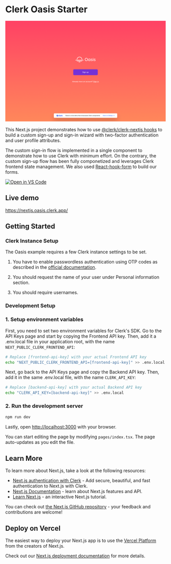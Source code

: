 # Clerk Oasis Starter

![Preview](../../docs/oasis.png)

This Next.js project demonstrates how to use [@clerk/clerk-nextjs hooks](https://clerk.dev/docs/quickstarts/get-started-with-nextjs?utm_source=github&utm_medium=starters&utm_campaign=oasis) to build a custom sign-up and sign-in wizard with two-factor authentication and user profile attributes.

The custom sign-in flow is implemented in a single component to demonstrate how to use Clerk with minimum effort. On the contrary, the custom sign-up flow has been fully componetized and leverages Clerk frontend state management. We also used [React-hook-form](https://react-hook-form.com) to build our forms.

[![Open in VS Code](https://open.vscode.dev/badges/open-in-vscode.svg)](https://open.vscode.dev/clerkinc/clerk-nextjs-examples)

## Live demo

https://nextjs.oasis.clerk.app/

## Getting Started

### Clerk Instance Setup

The Oasis example requires a few Clerk instance settings to be set.

1. You have to enable passwordless authentication using OTP codes as described in the [official documentation](https://clerk.dev/docs/authentication/custom-flows/email-sms-otp).

2. You should request the name of your user under Personal information section.

3. You should require usernames.

### Development Setup

### 1. Setup environment variables

First, you need to set two environment variables for Clerk's SDK. Go to the API Keys page and start by copying the Frontend API key. Then, add it a .env.local file in your application root, with the name `NEXT_PUBLIC_CLERK_FRONTEND_API`:

```bash
# Replace [frontend-api-key] with your actual Frontend API key
echo "NEXT_PUBLIC_CLERK_FRONTEND_API=[frontend-api-key]" >> .env.local
```

Next, go back to the API Keys page and copy the Backend API key. Then, add it in the same .env.local file, with the name `CLERK_API_KEY`:

```bash
# Replace [backend-api-key] with your actual Backend API key
echo "CLERK_API_KEY=[backend-api-key]" >> .env.local

```

### 2. Run the development server

```bash
npm run dev
```

Lastly, open [http://localhost:3000](http://localhost:3000) with your browser.

You can start editing the page by modifying `pages/index.tsx`. The page auto-updates as you edit the file.

## Learn More

To learn more about Next.js, take a look at the following resources:

- [Next.js authentication with Clerk](https://clerk.dev/docs/quickstarts/get-started-with-nextjs) - Add secure, beautiful, and fast authentication to Next.js with Clerk.
- [Next.js Documentation](https://nextjs.org/docs) - learn about Next.js features and API.
- [Learn Next.js](https://nextjs.org/learn) - an interactive Next.js tutorial.

You can check out [the Next.js GitHub repository](https://github.com/vercel/next.js/) - your feedback and contributions are welcome!

## Deploy on Vercel

The easiest way to deploy your Next.js app is to use the [Vercel Platform](https://vercel.com/new?utm_medium=default-template&filter=next.js&utm_source=create-next-app&utm_campaign=create-next-app-readme) from the creators of Next.js.

Check out our [Next.js deployment documentation](https://nextjs.org/docs/deployment) for more details.

